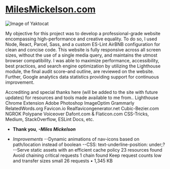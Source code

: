# **[MilesMickelson.com](https://milesmickelson.com)**

![Image of Yaktocat](https://octodex.github.com/images/yaktocat.png)

My objective for this project was to develop a professional-grade website encompassing high-performance and creative equality. To do so, I used Node, React, Parcel, Sass, and a custom ES-Lint AirBNB configuration for clean and concise code. This website is fully responsive across all screen sizes, without the use of a single media query, and maintains the utmost browser compatibility. I was able to maximize performance, accessibility, best practices, and search engine optimization by utilizing the Lighthouse module, the final audit score–and outline, are reviewed on the website. Further, Google analytics data statistics providing support for continuous improvement.

Accrediting and special thanks here (will be added to the site with future updates) for resources and tools made available to me from..
Lighthouse Chrome Extension
Adobe Photoshop
ImageOptim
Grammarly
RelatedWords.org
Favicon.io
Realfavicongenerator.net
Cubic-Bezier.com
NGROK
Polypane
Voiceover
Dafont.com & Flaticon.com
CSS-Tricks, Medium, StackOverflow, ESLint Docs, etc.

* **Thank you**, ***-Miles Mickelson***

<!-- TODO's -->
* *Improvements*
--Dynamic animations of nav-icons based on path/location instead of boolean
--CSS: text-underline-position: under;?
--Serve static assets with an efficient cache policy 23 resources found
Avoid chaining critical requests 1 chain found
Keep request counts low and transfer sizes small 26 requests • 1,345 KB
